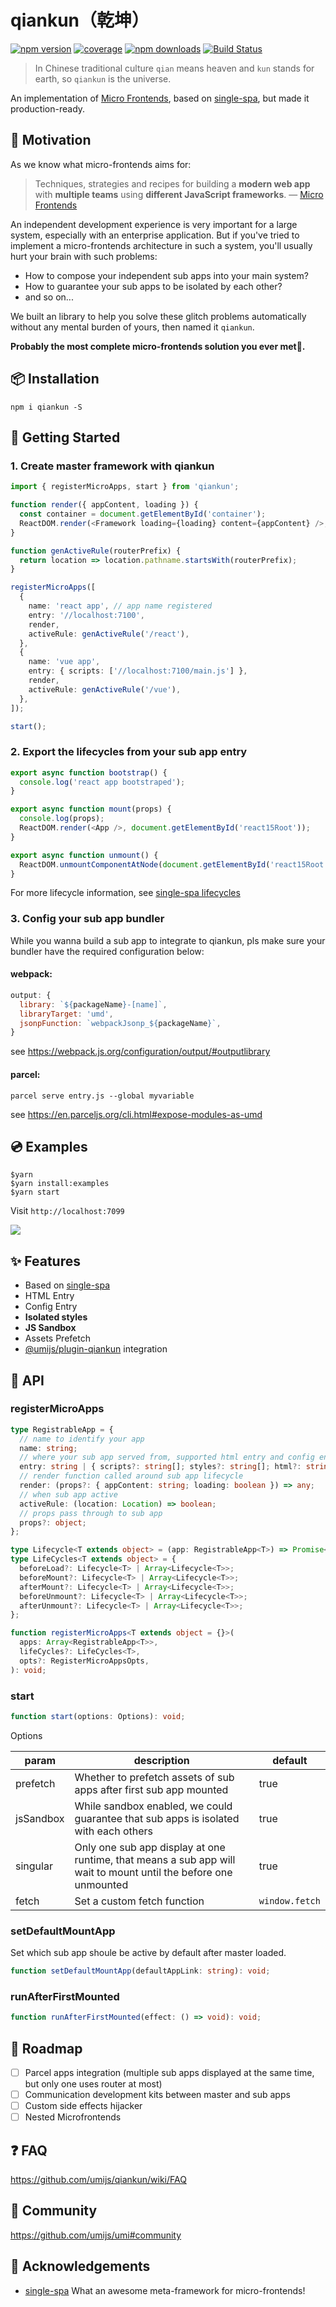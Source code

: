 # qiankun（乾坤）

[![npm version](https://img.shields.io/npm/v/qiankun.svg?style=flat-square)](https://www.npmjs.com/package/qiankun) [![coverage](https://img.shields.io/codecov/c/github/umijs/qiankun.svg?style=flat-square)](https://codecov.io/gh/umijs/qiankun) [![npm downloads](https://img.shields.io/npm/dt/qiankun.svg?style=flat-square)](https://www.npmjs.com/package/qiankun) [![Build Status](https://img.shields.io/travis/umijs/qiankun.svg?style=flat-square)](https://travis-ci.org/umijs/qiankun)

> In Chinese traditional culture `qian` means heaven and `kun` stands for earth, so `qiankun` is the universe.

An implementation of [Micro Frontends](https://micro-frontends.org/), based on [single-spa](https://github.com/CanopyTax/single-spa), but made it production-ready.

## 🤔 Motivation

As we know what micro-frontends aims for:

> Techniques, strategies and recipes for building a **modern web app** with **multiple teams** using **different JavaScript frameworks**. — [Micro Frontends](https://micro-frontends.org/)

An independent development experience is very important for a large system, especially with an enterprise application. But if you've tried to implement a micro-frontends architecture in such a system, you'll usually hurt your brain with such problems:

- How to compose your independent sub apps into your main system?
- How to guarantee your sub apps to be isolated by each other?
- and so on...

We built an library to help you solve these glitch problems automatically without any mental burden of yours, then named it `qiankun`.

**Probably the most complete micro-frontends solution you ever met🧐.**

## 📦 Installation

```shell
npm i qiankun -S
```

## 🔨 Getting Started

### 1. Create master framework with qiankun

```ts
import { registerMicroApps, start } from 'qiankun';

function render({ appContent, loading }) {
  const container = document.getElementById('container');
  ReactDOM.render(<Framework loading={loading} content={appContent} />, container);
}

function genActiveRule(routerPrefix) {
  return location => location.pathname.startsWith(routerPrefix);
}

registerMicroApps([
  {
    name: 'react app', // app name registered
    entry: '//localhost:7100',
    render,
    activeRule: genActiveRule('/react'),
  },
  {
    name: 'vue app',
    entry: { scripts: ['//localhost:7100/main.js'] },
    render,
    activeRule: genActiveRule('/vue'),
  },
]);

start();
```

### 2. Export the lifecycles from your sub app entry

```ts
export async function bootstrap() {
  console.log('react app bootstraped');
}

export async function mount(props) {
  console.log(props);
  ReactDOM.render(<App />, document.getElementById('react15Root'));
}

export async function unmount() {
  ReactDOM.unmountComponentAtNode(document.getElementById('react15Root'));
}
```

For more lifecycle information, see [single-spa lifecycles](https://single-spa.js.org/docs/building-applications.html#registered-application-lifecycle)

### 3. Config your sub app bundler

While you wanna build a sub app to integrate to qiankun, pls make sure your bundler have the required configuration below:

#### webpack:

```js
output: {
  library: `${packageName}-[name]`,
  libraryTarget: 'umd',
  jsonpFunction: `webpackJsonp_${packageName}`,
}
```

see https://webpack.js.org/configuration/output/#outputlibrary

#### parcel:

```shell
parcel serve entry.js --global myvariable
```

see https://en.parceljs.org/cli.html#expose-modules-as-umd

## 💿 Examples

```shell
$yarn
$yarn install:examples
$yarn start
```

Visit `http://localhost:7099`

![](./examples/example.gif)

## :sparkles: Features

- Based on [single-spa](https://github.com/CanopyTax/single-spa)
- HTML Entry
- Config Entry
- **Isolated styles**
- **JS Sandbox**
- Assets Prefetch
- [@umijs/plugin-qiankun](https://github.com/umijs/umi-plugin-qiankun) integration

## 📖 API

### registerMicroApps

```typescript
type RegistrableApp = {
  // name to identify your app
  name: string;
  // where your sub app served from, supported html entry and config entry
  entry: string | { scripts?: string[]; styles?: string[]; html?: string };
  // render function called around sub app lifecycle
  render: (props?: { appContent: string; loading: boolean }) => any;
  // when sub app active
  activeRule: (location: Location) => boolean;
  // props pass through to sub app
  props?: object;
};

type Lifecycle<T extends object> = (app: RegistrableApp<T>) => Promise<any>;
type LifeCycles<T extends object> = {
  beforeLoad?: Lifecycle<T> | Array<Lifecycle<T>>;
  beforeMount?: Lifecycle<T> | Array<Lifecycle<T>>;
  afterMount?: Lifecycle<T> | Array<Lifecycle<T>>;
  beforeUnmount?: Lifecycle<T> | Array<Lifecycle<T>>;
  afterUnmount?: Lifecycle<T> | Array<Lifecycle<T>>;
};

function registerMicroApps<T extends object = {}>(
  apps: Array<RegistrableApp<T>>,
  lifeCycles?: LifeCycles<T>,
  opts?: RegisterMicroAppsOpts,
): void;
```

### start

```typescript
function start(options: Options): void;
```

Options

| param | description | default |
| --- | --- | --- |
| prefetch | Whether to prefetch assets of sub apps after first sub app mounted | true |
| jsSandbox | While sandbox enabled, we could guarantee that sub apps is isolated with each others | true |
| singular | Only one sub app display at one runtime, that means a sub app will wait to mount until the before one unmounted | true |
| fetch | Set a custom fetch function | `window.fetch` |

### setDefaultMountApp

Set which sub app shoule be active by default after master loaded.

```typescript
function setDefaultMountApp(defaultAppLink: string): void;
```

### runAfterFirstMounted

```typescript
function runAfterFirstMounted(effect: () => void): void;
```

## 🎯 Roadmap

- [ ] Parcel apps integration (multiple sub apps displayed at the same time, but only one uses router at most)
- [ ] Communication development kits between master and sub apps
- [ ] Custom side effects hijacker
- [ ] Nested Microfrontends

## ❓ FAQ

https://github.com/umijs/qiankun/wiki/FAQ

## 👬 Community

https://github.com/umijs/umi#community

## 🎁 Acknowledgements

- [single-spa](https://github.com/CanopyTax/single-spa) What an awesome meta-framework for micro-frontends!
